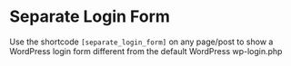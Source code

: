 # Separate Login Form
Use the shortcode `[separate_login_form]` on any page/post to show a WordPress login form different from the default WordPress wp-login.php


